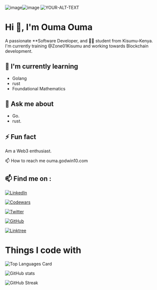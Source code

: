 ![image](https://github.com/garveyshah/garveyshah/assets/162585009/ff946313-0eb2-481c-b060-3ccc14a89040)![image](https://github.com/garveyshah/garveyshah/assets/162585009/34d8a62a-4416-4a0c-b3cb-13169f084a2b)<picture>
 <source media="(prefers-color-scheme: dark)" srcset="https://github.com/garveyshah/garveyshah/blob/main/banner/1649677264263.gif">
 <source media="(prefers-color-scheme: light)" srcset="https://github.com/garveyshah/garveyshah/blob/main/banner/acastro_210902_4741_0001.gif">
 <img alt="YOUR-ALT-TEXT" src="https://github.com/garveyshah/garveyshah/blob/main/banner/acastro_210902_4741_0001.gif">
</picture>


  # Hi 👋, I'm **Ouma Ouma**

A passionate **Software Developer, and  👩‍💻 student from Kisumu-Kenya. I'm currently training @Zone01Kisumu and working towards Blockchain development.

## 🌱 I'm currently learning
- Golang
- rust
- Foundational Mathematics

## 💬 Ask me about
- Go.
- rust.

## ⚡ Fun fact
Am a Web3 enthusiast.

📫 How to reach me ouma.godwin10.com

## 📫 Find me on :
[![LinkedIn](https://img.shields.io/badge/LinkedIn-Profile-informational?style=flat-square&logo=linkedin&logoColor=white&color=0A66C2)](https://www.linkedin.com/in/ouma-ouma-a01716267)

[![Codewars](https://www.codewars.com/users/your_username/badges/micro)](https://www.codewars.com/users/garveyshah)

[![Twitter](https://img.shields.io/badge/Twitter-Profile-informational?style=flat-square&logo=twitter&logoColor=white&color=1DA1F2)](https://twitter.com/ouma_godwin1)

[![GitHub](https://img.shields.io/badge/GitHub-Profile-informational?style=flat-square&logo=github&logoColor=white&color=181717)](https://github.com/garveyshah)

[![Linktree](https://img.shields.io/badge/Linktree-Profile-informational?style=flat-square&logo=linktree&logoColor=white&color=39E09B)](https://linktr.ee/ouma_ouma)



# Things I code with

![Top Languages Card](https://github-readme-stats.vercel.app/api/top-langs/?username=garveyshah&layout=compact)


![GitHub stats](https://github-readme-stats.vercel.app/api?username=garveyshah&show_icons=true&theme=radical)

![GitHub Streak](https://github-readme-streak-stats.herokuapp.com/?user=garveyshah)

